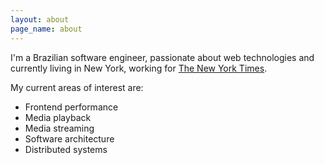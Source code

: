 ```yaml
---
layout: about
page_name: about
---
```


I'm a Brazilian software engineer, passionate about web technologies and currently living in New
York, working for <a href="https://mobile.nytimes.com" target="_blank">The New York Times</a>.

My current areas of interest are:
- Frontend performance
- Media playback
- Media streaming
- Software architecture
- Distributed systems
